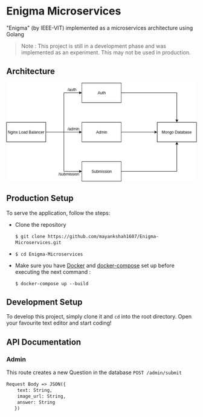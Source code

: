 # Enigma Microservices
"Enigma" (by IEEE-VIT) implemented as a microservices architecture using Golang

> Note : This project is still in a development phase and was implemented as an experiment. This may not be used in production.

## Architecture
![Architecture](docs/architecture.jpg)

## Production Setup
To serve the application, follow the steps:

* Clone the repository

  ```
  $ git clone https://github.com/mayankshah1607/Enigma-Microservices.git
  ```
  
* ```
  $ cd Enigma-Microservices
  ```
  
 * Make sure you have [Docker](https://docs.docker.com/v17.09/engine/installation/) and [docker-compose](https://docs.docker.com/compose/install/) set up before executing the next command :
 
    ```
    $ docker-compose up --build
    ```

## Development Setup
To develop this project, simply clone it and `cd` into the root directory. Open your favourite text editor and start coding!

## API Documentation
### Admin
This route creates a new Question in the database
`POST /admin/submit`
```
Request Body => JSON({
    text: String, 
    image_url: String,
    answer: String
   })
